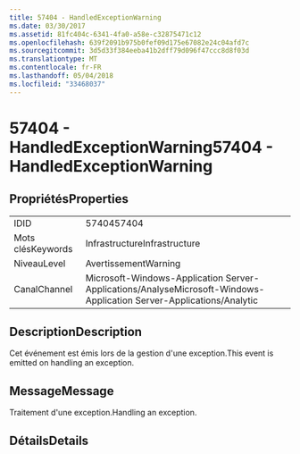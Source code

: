 ```yaml
---
title: 57404 - HandledExceptionWarning
ms.date: 03/30/2017
ms.assetid: 81fc404c-6341-4fa0-a58e-c32875471c12
ms.openlocfilehash: 639f2091b975b0fef09d175e67082e24c04afd7c
ms.sourcegitcommit: 3d5d33f384eeba41b2dff79d096f47ccc8d8f03d
ms.translationtype: MT
ms.contentlocale: fr-FR
ms.lasthandoff: 05/04/2018
ms.locfileid: "33468037"
---
```

# <a name="57404---handledexceptionwarning"></a><span data-ttu-id="3d66d-102">57404 - HandledExceptionWarning</span><span class="sxs-lookup"><span data-stu-id="3d66d-102">57404 - HandledExceptionWarning</span></span>
## <a name="properties"></a><span data-ttu-id="3d66d-103">Propriétés</span><span class="sxs-lookup"><span data-stu-id="3d66d-103">Properties</span></span>  
  
|||  
|-|-|  
|<span data-ttu-id="3d66d-104">ID</span><span class="sxs-lookup"><span data-stu-id="3d66d-104">ID</span></span>|<span data-ttu-id="3d66d-105">57404</span><span class="sxs-lookup"><span data-stu-id="3d66d-105">57404</span></span>|  
|<span data-ttu-id="3d66d-106">Mots clés</span><span class="sxs-lookup"><span data-stu-id="3d66d-106">Keywords</span></span>|<span data-ttu-id="3d66d-107">Infrastructure</span><span class="sxs-lookup"><span data-stu-id="3d66d-107">Infrastructure</span></span>|  
|<span data-ttu-id="3d66d-108">Niveau</span><span class="sxs-lookup"><span data-stu-id="3d66d-108">Level</span></span>|<span data-ttu-id="3d66d-109">Avertissement</span><span class="sxs-lookup"><span data-stu-id="3d66d-109">Warning</span></span>|  
|<span data-ttu-id="3d66d-110">Canal</span><span class="sxs-lookup"><span data-stu-id="3d66d-110">Channel</span></span>|<span data-ttu-id="3d66d-111">Microsoft-Windows-Application Server-Applications/Analyse</span><span class="sxs-lookup"><span data-stu-id="3d66d-111">Microsoft-Windows-Application Server-Applications/Analytic</span></span>|  
  
## <a name="description"></a><span data-ttu-id="3d66d-112">Description</span><span class="sxs-lookup"><span data-stu-id="3d66d-112">Description</span></span>  
 <span data-ttu-id="3d66d-113">Cet événement est émis lors de la gestion d'une exception.</span><span class="sxs-lookup"><span data-stu-id="3d66d-113">This event is emitted on handling an exception.</span></span>  
  
## <a name="message"></a><span data-ttu-id="3d66d-114">Message</span><span class="sxs-lookup"><span data-stu-id="3d66d-114">Message</span></span>  
 <span data-ttu-id="3d66d-115">Traitement d'une exception.</span><span class="sxs-lookup"><span data-stu-id="3d66d-115">Handling an exception.</span></span>  
  
## <a name="details"></a><span data-ttu-id="3d66d-116">Détails</span><span class="sxs-lookup"><span data-stu-id="3d66d-116">Details</span></span>
